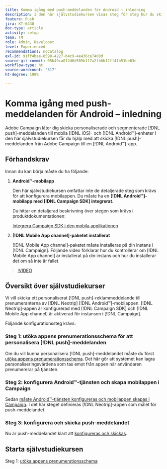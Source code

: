 ```yaml
---
title: Komma igång med push-meddelanden för Android – inledning
description: I den här självstudiekursen visas steg för steg hur du skickar push-meddelanden från Adobe Campaign och tar emot dessa meddelanden i din Android™-app.
feature: Push
jira: KT-6438
doc-type: article
activity: setup
team: TM
role: Admin, Developer
level: Experienced
recommendations: noCatalog
exl-id: 91ff4bae-8598-4227-b4c9-4e436ce7400d
source-git-commit: 05b49ca012d0d505b117a2fb6b12ff41b51be63e
workflow-type: ht
source-wordcount: '317'
ht-degree: 100%

---
```


# Komma igång med push-meddelanden för Android – inledning

Adobe Campaign låter dig skicka personaliserade och segmenterade [!DNL push]-meddelanden till mobila [!DNL iOS]- och [!DNL Android™]-enheter I den här självstudiekursen får du hjälp med att skicka [!DNL push]-meddelanden från Adobe Campaign till en [!DNL Android™]-app.

## Förhandskrav

Innan du kan börja måste du ha följande:

1) **Android™-mobilapp**

   Den här självstudiekursen omfattar inte de detaljerade steg som krävs för att konfigurera mobilappen. Du måste ha en **[!DNL Android™]-mobilapp med [!DNL Campaign SDK] integrerat**.

   Du hittar en detaljerad beskrivning över stegen som krävs i produktdokumentationen:

   [Integrera Campaign SDK i den mobila applikationen](https://experienceleague.adobe.com/docs/campaign-classic/using/sending-messages/sending-push-notifications/integrating-campaign-sdk-into-the-mobile-application.html?lang=sv)

2) **[!DNL Mobile App channel]-paketet installerat**

    [!DNL Mobile App channel]-paketet måste installeras på din instans i [!DNL Campaign]. Följande video förklarar hur du kontrollerar om [!DNL Mobile App channel] är installerat på din instans och hur du installerar det om så inte är fallet.

>[!VIDEO](https://video.tv.adobe.com/v/326544?quality=12&learn=on)

## Översikt över självstudiekurser

Vi vill skicka ett personaliserat [!DNL push]-reklammeddelande till prenumeranterna av [!DNL Neotrip] [!DNL Android™]-mobilappen. [!DNL Neotrip]-appen är konfigurerad med [!DNL Campaign SDK] och [!DNL Mobile App channel] är aktiverad för instansen i [!DNL Campaign].

Följande konfigurationssteg krävs:

### Steg 1: utöka appens prenumerationsschema för att personalisera [!DNL push]-meddelanden

Om du vill kunna personalisera [!DNL push]-meddelandet måste du först [utöka appens prenumerationsschema](/help/tutorial-get-started-with-push-notifications-for-android/extend-the-app-subscription-schema.md). Det här gör att systemet kan lagra personaliseringsvärdena som tas emot från appen när användaren prenumererar på tjänsten.

### Steg 2: konfigurera Android™-tjänsten och skapa mobilappen i Campaign

Sedan [måste Android™-tjänsten konfigureras och mobilappen skapas i Campaign](/help/tutorial-get-started-with-push-notifications-for-android/configure-an-android-service-in-campaign.md). I det här steget definieras [!DNL Neotrip]-appen som målet för push-meddelandet.

### Steg 3: konfigurera och skicka push-meddelandet

Nu är push-meddelandet klart att [konfigureras och skickas](/help/tutorial-get-started-with-push-notifications-for-android/configure-and-send-push-notifications.md).

## Starta självstudiekursen

Steg 1: [utöka appens prenumerationsschema](/help/tutorial-get-started-with-push-notifications-for-android/extend-the-app-subscription-schema.md)
